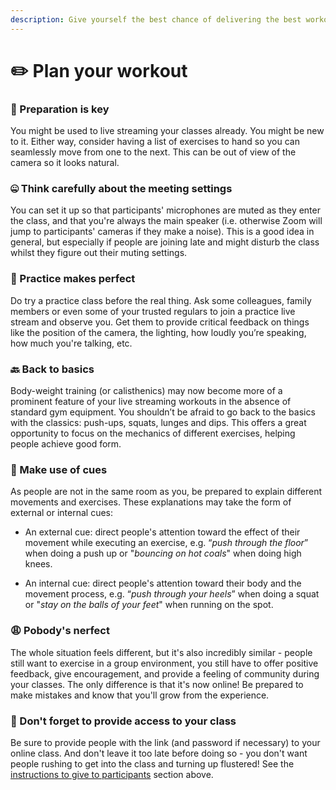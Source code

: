 ```yaml
---
description: Give yourself the best chance of delivering the best workout you can.
---
```


# ✏️ Plan your workout

### 🔑 Preparation is key

You might be used to live streaming your classes already. You might be new to it. Either way, consider having a list of exercises to hand so you can seamlessly move from one to the next. This can be out of view of the camera so it looks natural.

### 🤐 **Think carefully about the meeting settings** 

You can set it up so that participants' microphones are muted as they enter the class, and that you're always the main speaker \(i.e. otherwise Zoom will jump to participants' cameras if they make a noise\). This is a good idea in general, but especially if people are joining late and might disturb the class whilst they figure out their muting settings.

### 🌟 Practice makes perfect

Do try a practice class before the real thing. Ask some colleagues, family members or even some of your trusted regulars to join a practice live stream and observe you. Get them to provide critical feedback on things like the position of the camera, the lighting, how loudly you’re speaking, how much you're talking, etc.

### 🔙 Back to basics

Body-weight training \(or calisthenics\) may now become more of a prominent feature of your live streaming workouts in the absence of standard gym equipment. You shouldn’t be afraid to go back to the basics with the classics: push-ups, squats, lunges and dips. This offers a great opportunity to focus on the mechanics of different exercises, helping people achieve good form.

### 🎱 Make use of cues

As people are not in the same room as you, be prepared to explain different movements and exercises. These explanations may take the form of external or internal cues:

* An external cue:  direct people's attention toward the effect of their movement while executing an exercise, e.g. “_push through the floor_” when doing a push up or "_bouncing on hot coals_" when doing high knees.

* An internal cue: direct people's attention toward their body and the movement process, e.g. “_push through your heels_” when doing a squat or "_stay on the balls of your feet_" when running on the spot.

### 😩 Pobody's nerfect

The whole situation feels different, but it's also incredibly similar - people still want to exercise in a group environment, you still have to offer positive feedback, give encouragement, and provide a feeling of community during your classes. The only difference is that it's now online! Be prepared to make mistakes and know that you'll grow from the experience.

### 🔐 Don't forget to provide access to your class

Be sure to provide people with the link \(and password if necessary\) to your online class. And don't leave it too late before doing so - you don't want people rushing to get into the class and turning up flustered! See the [instructions to give to participants](../how-to-set-up-for-live-streaming/instructions-to-give-to-participants.md) section above.

